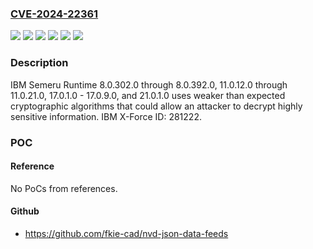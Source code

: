 ### [CVE-2024-22361](https://cve.mitre.org/cgi-bin/cvename.cgi?name=CVE-2024-22361)
![](https://img.shields.io/static/v1?label=Product&message=Semeru%20Runtime&color=blue)
![](https://img.shields.io/static/v1?label=Version&message=11.0.12.0%20&color=brightgreen)
![](https://img.shields.io/static/v1?label=Version&message=17.0.1.0%20&color=brightgreen)
![](https://img.shields.io/static/v1?label=Version&message=21.0.1.0%20&color=brightgreen)
![](https://img.shields.io/static/v1?label=Version&message=8.0.302.0%20&color=brightgreen)
![](https://img.shields.io/static/v1?label=Vulnerability&message=CWE-327%20Use%20of%20a%20Broken%20or%20Risky%20Cryptographic%20Algorithm&color=brightgreen)

### Description

IBM Semeru Runtime 8.0.302.0 through 8.0.392.0, 11.0.12.0 through 11.0.21.0, 17.0.1.0 - 17.0.9.0, and 21.0.1.0 uses weaker than expected cryptographic algorithms that could allow an attacker to decrypt highly sensitive information.  IBM X-Force ID:  281222.

### POC

#### Reference
No PoCs from references.

#### Github
- https://github.com/fkie-cad/nvd-json-data-feeds

